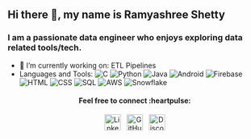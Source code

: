 ## Hi there 👋, my name is  Ramyashree Shetty

### I am a passionate data engineer who enjoys exploring data related tools/tech. 


- 🔭 I’m currently working on: ETL Pipelines
- Languages and Tools:
![C](https://img.shields.io/badge/-C-000000?&logo=C)
![Python](https://img.shields.io/badge/-Python-000000?&logo=Python)
![Java](https://img.shields.io/badge/-Java-000000?&logo=jdk)
![Android](https://img.shields.io/badge/-AndroidStudio-000000?&logo=Android)
![Firebase](https://img.shields.io/badge/-Firebase-000000?&logo=Firebase)
![HTML](https://img.shields.io/badge/-HTML-000000?&logo=HTML5)
![CSS](https://img.shields.io/badge/-CSS-000000?&logo=CSS3)
![SQL](https://img.shields.io/badge/-SQL-000000?&logo=MySQL)
![AWS](https://img.shields.io/badge/-AWS-000000?&logo=amazon-aws)
![Snowflake](https://img.shields.io/badge/-Snowflake-000000?&logo=snowflake)
  
<h4 align="center">Feel free to connect :heartpulse: </h4>
<div align="center" padding="5px">
  
 <a href="https://www.linkedin.com/in/ramyashree-shetty/"><img alt="LinkedIn" height="32" width="32" src="https://img.icons8.com/ios/50/ffffff/linkedin-circled--v1.png"></a>&nbsp;&nbsp;
 <a href="https://github.com/ramyashreeshetty"><img alt="GitHub" height="32" width="32" src="https://img.icons8.com/ios-filled/50/ffffff/github.png"></a>&nbsp;&nbsp;
 <a href="https://discordapp.com/users/531605306191511562"><img alt="Discord - Misaa#0148" title="Discord - Misaa#0148" height="32" width="32" src="https://img.icons8.com/ios/50/ffffff/discord-logo--v1.png"></a>

</body>
